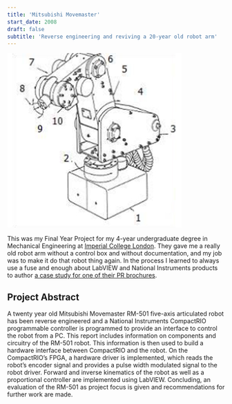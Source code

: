 ```yaml
---
title: 'Mitsubishi Movemaster'
start_date: 2008
draft: false
subtitle: 'Reverse engineering and reviving a 20-year old robot arm'
---
```


![](images/movemaster-sketch.jpg)

This was my Final Year Project for my 4-year undergraduate degree in Mechanical Engineering at [Imperial College London](https://en.wikipedia.org/wiki/Imperial_College_London).
They gave me a really old robot arm without a control box and without documentation, and my job was to make it do that robot thing again.
In the process I learned to always use a fuse and enough about LabVIEW and National Instruments products to author [a case study for one of their PR brochures](http://sine.ni.com/cs/app/doc/p/id/cs-11632).

## Project Abstract

A twenty year old Mitsubishi Movemaster RM-501 five-axis articulated robot has been reverse
engineered and a National Instruments CompactRIO programmable controller is programmed
to provide an interface to control the robot from a PC. This report includes information on
components and circuitry of the RM-501 robot. This information is then used to build a
hardware interface between CompactRIO and the robot. On the CompactRIO’s FPGA, a
hardware driver is implemented, which reads the robot’s encoder signal and provides a pulse
width modulated signal to the robot driver. Forward and inverse kinematics of the robot as
well as a proportional controller are implemented using LabVIEW. Concluding, an evaluation
of the RM-501 as project focus is given and recommendations for further work are made.
